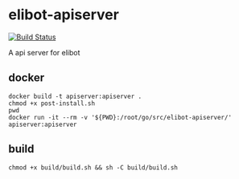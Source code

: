 # elibot-apiserver
[![Build Status](https://travis-ci.org/victoryang/elibot-apiserver.svg?branch=master)](https://travis-ci.org/victoryang/elibot-apiserver)

A api server for elibot


## docker
	docker build -t apiserver:apiserver .
	chmod +x post-install.sh
	pwd
	docker run -it --rm -v '${PWD}:/root/go/src/elibot-apiserver/' apiserver:apiserver

## build
	chmod +x build/build.sh && sh -C build/build.sh